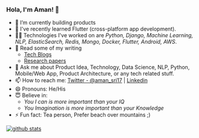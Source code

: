 ### Hola, I'm Aman! 👋

- 🔭 I’m currently building products
- 🤗 I've recently learned Flutter (cross-platform app development). 
- 🤹🏻‍ Technologies I've worked on are *Python, Django, Machine Learning, NLP, ElasticSearch, Redis, Mongo, Docker, Flutter, Android, AWS*.
- 📄 Read some of my writing
  - [Tech Blogs](https://haptik.ai/tech/author/aman-srivastava/)
  - [Research papers](https://www.researchgate.net/profile/Aman_Srivastava14/research)
- 💬 Ask me about Product Idea, Technology, Data Science, NLP, Python, Mobile/Web App, Product Architecture, or any tech related stuff.
- 📫 How to reach me: [Twitter - @aman_sri17](https://twitter.com/aman_sri17) | [Linkedin](https://www.linkedin.com/in/aman-srivastava-a8bb1285/)
- 😄 Pronouns: He/His
- 😇 Believe in: 
  - *You I can is more important than your IQ* 
  - *You Imagination is more important than your Knowledge*
- ⚡ Fun fact: Tea person, Prefer beach over mountains ;)

[![github stats](https://github-readme-stats.vercel.app/api?username=amansrivastava17&show_icons=true&hide_border=False)](https://github.com/amansrivastava17)
